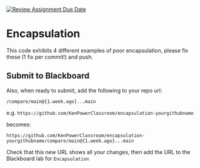 [![Review Assignment Due Date](https://classroom.github.com/assets/deadline-readme-button-22041afd0340ce965d47ae6ef1cefeee28c7c493a6346c4f15d667ab976d596c.svg)](https://classroom.github.com/a/m9FowGWF)
# Encapsulation

This code exhibits 4 different examples of poor encapsulation, please fix these (1 fix per commit!) and push. 

## Submit to Blackboard

Also, when ready to submit, add the following to your repo url:

`/compare/main@{1.week.ago}...main`

e.g. `https://github.com/KenPowerClassroom/encapsulation-yourgithubname` 

becomes:

`https://github.com/KenPowerClassroom/encapsulation-yourgithubname/compare/main@{1.week.ago}...main`

Check that this new URL shows all your changes, then add the URL to the  Blackboard lab for `Encapsulation`
